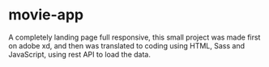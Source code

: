# movie-app
A completely landing page full responsive, this small project was made first on adobe xd, and then was translated to coding using HTML, Sass and JavaScript, using rest API to load the data.

